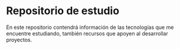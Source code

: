 # Repositorio de estudio

En este repositorio contendrá información de las tecnologías que me encuentre estudiando, también recursos que apoyen al desarrollar proyectos.


